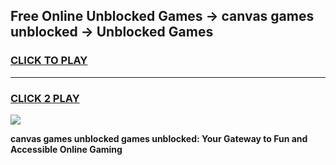 
## Free Online Unblocked Games → canvas games unblocked → Unblocked Games
<h3>
<a href="https://premium.freeplayer.one?title=canvas_games_unblocked&ref=21F">CLICK TO PLAY</a></h3>
<hr>

<h3>
<a href="https://premium.freeplayer.one?title=canvas_games_unblocked&ref=21F">CLICK 2 PLAY</a>
  
</h3>

<a href="https://premium.freeplayer.one?title=canvas_games_unblocked&ref=21F/"><img src="https://clearcache.store/games.png"></a>


**canvas games unblocked games unblocked: Your Gateway to Fun and Accessible Online Gaming**
